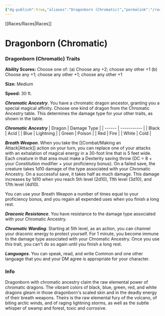 ```yaml
---
{"dg-publish":true,"aliases":"Dragonborn (Chromatic)","permalink":"/races/dragonborn-chromatic-pr/","dgHomeLink":false,"dgPassFrontmatter":true}
---
```


[[Races/Races|Races]]
# Dragonborn (Chromatic)

### Dragonborn (Chromatic) Traits
**Ability Scores:** Choose one of: (a) Choose any +2; choose any other +1 (b) Choose any +1; choose any other +1; choose any other +1

**Size:** Medium

**Speed:** 30 ft. 

***Chromatic Ancestry***. You have a chromatic dragon ancestor, granting you a special magical affinity. Choose one kind of dragon from the Chromatic Ancestry table. This determines the damage type for your other traits, as shown in the table.

***Chromatic Ancestry***
| Dragon | Damage Type |
| ------ | ----------- |
| Black  | Acid        |
| Blue   | Lightning   |
| Green  | Poison      |
| Red    | Fire        |
| White  | Cold        |

***Breath Weapon***. When you take the [[Combat/Making an Attack|Attack]] action on your turn, you can replace one of your attacks with an exhalation of magical energy in a 30-foot line that is 5 feet wide. Each creature in that area must make a Dexterity saving throw (DC = 8 + your Constitution modifier + your proficiency bonus). On a failed save, the creature takes 1d10 damage of the type associated with your Chromatic Ancestry. On a successful save, it takes half as much damage. This damage increases by 1d10 when you reach 5th level (2d10), 11th level (3d10), and 17th level (4d10).

You can use your Breath Weapon a number of times equal to your proficiency bonus, and you regain all expended uses when you finish a long rest.

***Draconic Resistance***. You have resistance to the damage type associated with your Chromatic Ancestry.

***Chromatic Warding***. Starting at 5th level, as an action, you can channel your draconic energy to protect yourself. For 1 minute, you become immune to the damage type associated with your Chromatic Ancestry. Once you use this trait, you can't do so again until you finish a long rest.

***Languages***. You can speak, read, and write Common and one other language that you and your DM agree is appropriate for your character.

### Info
Dragonborn with chromatic ancestry claim the raw elemental power of chromatic dragons. The vibrant colors of black, blue, green, red, and white dragons gleam in those dragonborn's scaled skin and in the deadly energy of their breath weapons. Theirs is the raw elemental fury of the volcano, of biting arctic winds, and of raging lightning storms, as well as the subtle whisper of swamp and forest, toxic and corrosive.
